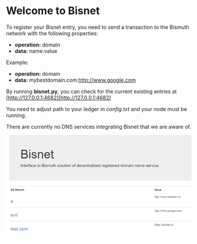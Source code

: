 # Welcome to Bisnet

To register your Bisnet entry, you need to send a transaction to the Bismuth network with the following properties:

* **operation:** domain
* **data:** name:value

Example:

* **operation:** domain
* **data:** mybestdomain.com:http://www.google.com

By running **bisnet.py**, you can check for the current existing entries at [http://127.0.0.1:4682](http://127.0.0.1:4682)

You need to adjust path to your ledger in _config.txt_ and your node must be running.

There are currently no DNS services integrating Bisnet that we are aware of.

![Thumbnail](thumb.png)